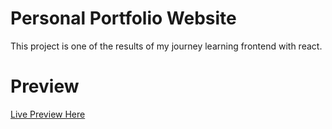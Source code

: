 # Personal Portfolio Website
This project is one of the results of my journey learning frontend with react.

# Preview
[Live Preview Here](https://bryantlan12138.github.io)

